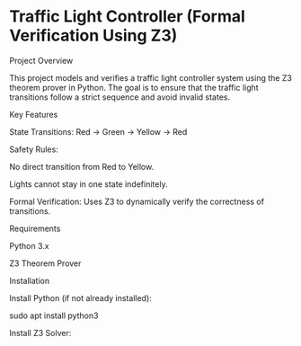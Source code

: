 # Traffic Light Controller (Formal Verification Using Z3)

Project Overview

This project models and verifies a traffic light controller system using the Z3 theorem prover in Python. The goal is to ensure that the traffic light transitions follow a strict sequence and avoid invalid states.

Key Features

State Transitions: Red → Green → Yellow → Red

Safety Rules:

No direct transition from Red to Yellow.

Lights cannot stay in one state indefinitely.

Formal Verification: Uses Z3 to dynamically verify the correctness of transitions.

Requirements

Python 3.x

Z3 Theorem Prover

Installation

Install Python (if not already installed):

sudo apt install python3

Install Z3 Solver:
